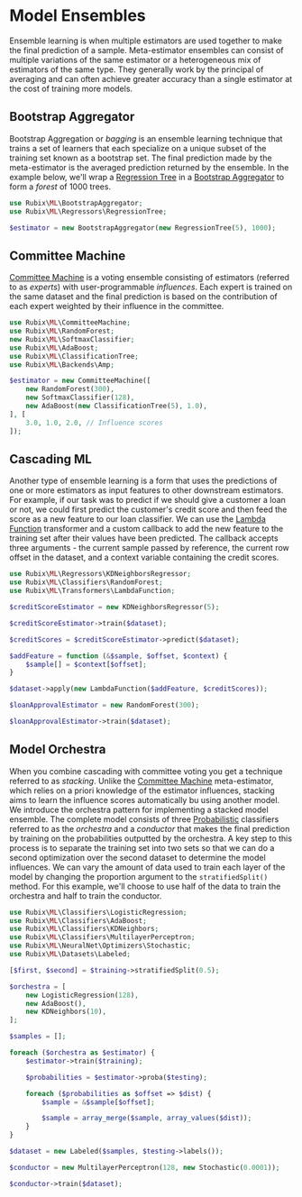# Model Ensembles
Ensemble learning is when multiple estimators are used together to make the final prediction of a sample. Meta-estimator ensembles can consist of multiple variations of the same estimator or a heterogeneous mix of estimators of the same type. They generally work by the principal of averaging and can often achieve greater accuracy than a single estimator at the cost of training more models.

## Bootstrap Aggregator
Bootstrap Aggregation or *bagging* is an ensemble learning technique that trains a set of learners that each specialize on a unique subset of the training set known as a bootstrap set. The final prediction made by the meta-estimator is the averaged prediction returned by the ensemble. In the example below, we'll wrap a [Regression Tree](regressors/regression-tree.md) in a [Bootstrap Aggregator](bootstrap-aggregator.md) to form a *forest* of 1000 trees.

```php
use Rubix\ML\BootstrapAggregator;
use Rubix\ML\Regressors\RegressionTree;

$estimator = new BootstrapAggregator(new RegressionTree(5), 1000);
```

## Committee Machine
[Committee Machine](committee-machine.md) is a voting ensemble consisting of estimators (referred to as *experts*) with user-programmable *influences*. Each expert is trained on the same dataset and the final prediction is based on the contribution of each expert weighted by their influence in the committee.

```php
use Rubix\ML\CommitteeMachine;
use Rubix\ML\RandomForest;
new Rubix\ML\SoftmaxClassifier;
use Rubix\ML\AdaBoost;
use Rubix\ML\ClassificationTree;
use Rubix\ML\Backends\Amp;

$estimator = new CommitteeMachine([
    new RandomForest(300),
    new SoftmaxClassifier(128),
    new AdaBoost(new ClassificationTree(5), 1.0),
], [
    3.0, 1.0, 2.0, // Influence scores
]);
```

## Cascading ML
Another type of ensemble learning is a form that uses the predictions of one or more estimators as input features to other downstream estimators. For example, if our task was to predict if we should give a customer a loan or not, we could first predict the customer's credit score and then feed the score as a new feature to our loan classifier. We can use the [Lambda Function](transformers/lambda-function.md) transformer and a custom callback to add the new feature to the training set after their values have been predicted. The callback accepts three arguments - the current sample passed by reference, the current row offset in the dataset, and a context variable containing the credit scores.

```php
use Rubix\ML\Regressors\KDNeighborsRegressor;
use Rubix\ML\Classifiers\RandomForest;
use Rubix\ML\Transformers\LambdaFunction;

$creditScoreEstimator = new KDNeighborsRegressor(5);

$creditScoreEstimator->train($dataset);

$creditScores = $creditScoreEstimator->predict($dataset);

$addFeature = function (&$sample, $offset, $context) {
    $sample[] = $context[$offset];
}

$dataset->apply(new LambdaFunction($addFeature, $creditScores));

$loanApprovalEstimator = new RandomForest(300);

$loanApprovalEstimator->train($dataset);
```

## Model Orchestra
When you combine cascading with committee voting you get a technique referred to as *stacking*. Unlike the [Committee Machine](committee-machine.md) meta-estimator, which relies on a priori knowledge of the estimator influences, stacking aims to learn the influence scores automatically bu using another model. We introduce the orchestra pattern for implementing a stacked model ensemble. The complete model consists of three [Probabilistic](./probabilistic.md) classifiers referred to as the *orchestra* and a *conductor* that makes the final prediction by training on the probabilities outputted by the orchestra. A key step to this process is to separate the training set into two sets so that we can do a second optimization over the second dataset to determine the model influences. We can vary the amount of data used to train each layer of the model by changing the proportion argument to the `stratifiedSplit()` method. For this example, we'll choose to use half of the data to train the orchestra and half to train the conductor.

```php
use Rubix\ML\Classifiers\LogisticRegression;
use Rubix\ML\Classifiers\AdaBoost;
use Rubix\ML\Classifiers\KDNeighbors;
use Rubix\ML\Classifiers\MultilayerPerceptron;
use Rubix\ML\NeuralNet\Optimizers\Stochastic;
use Rubix\ML\Datasets\Labeled;

[$first, $second] = $training->stratifiedSplit(0.5);

$orchestra = [
    new LogisticRegression(128),
    new AdaBoost(),
    new KDNeighbors(10),
];

$samples = [];

foreach ($orchestra as $estimator) {
    $estimator->train($training);

    $probabilities = $estimator->proba($testing);

    foreach ($probabilities as $offset => $dist) {
        $sample = &$sample[$offset];

        $sample = array_merge($sample, array_values($dist));
    }
}

$dataset = new Labeled($samples, $testing->labels());

$conductor = new MultilayerPerceptron(128, new Stochastic(0.0001));

$conductor->train($dataset);
```
